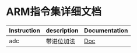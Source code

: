 # ARM指令集详细文档

| Instruction | description | Documentation                 |
| ----------- | ----------- | ----------------------------- |
| adc         | 带进位加法  | [Doc](../ocean/ARMV8/1adc.md) |


